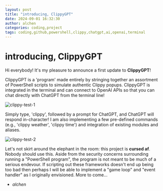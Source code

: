 ```yaml
---
layout: post
title: "introducing, ClippyGPT"
date: 2024-09-01 16:32:30
author: alchen
categories: coding,project
tags: coding,github,powershell,clippy,chatgpt,ai,openai,terminal
---
```

# introducing, ClippyGPT

Hi everybody! It's my pleasure to announce a first update to **ClippyGPT**!

ClippyGPT is a 'program' made entirely by stringing together an assortment of PowerShell scripts to simulate authentic Clippy popups. ClippyGPT is integrated in the terminal and can connect to OpenAI APIs so that you can chat directly with ChatGPT from the terminal line!

![clippy-test-1](assets/images/clippy-test-1.PNG)

Simply type, 'clippy', followed by a prompt for ChatGPT, and ChatGPT will respond in-character! I am also implementing a few pre-defined commands (e.g., 'clippy weather', 'clippy time') and integration of existing modules and aliases.

![clippy-test-2](assets/images/clippy-test-2.PNG)

Let's not skirt around the elephant in the room: this project is **cursed af**. Nobody should use this. Aside from the security concerns surrounding running a "PowerShell program", the program is not meant to be much of a serious endevour. If scripting out these frameworks doesn't end up being too bad then perhaps I will be able to implement a "game loop" and "event handler" as I originally envisioned. More to come...

- *alchen*
